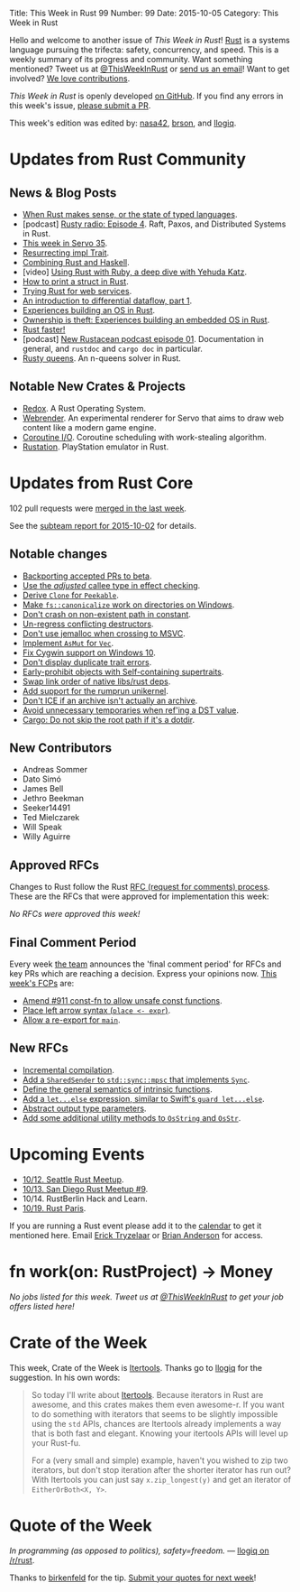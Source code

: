 Title: This Week in Rust 99
Number: 99
Date: 2015-10-05
Category: This Week in Rust

Hello and welcome to another issue of *This Week in Rust*!
[Rust](http://rust-lang.org) is a systems language pursuing the trifecta:
safety, concurrency, and speed. This is a weekly summary of its progress and
community. Want something mentioned? Tweet us at [@ThisWeekInRust](https://twitter.com/ThisWeekInRust) or [send us an
email](mailto:corey@octayn.net?subject=This%20Week%20in%20Rust%20Suggestion)!
Want to get involved? [We love
contributions](https://github.com/rust-lang/rust/blob/master/CONTRIBUTING.md).

*This Week in Rust* is openly developed [on GitHub](https://github.com/cmr/this-week-in-rust).
If you find any errors in this week's issue, [please submit a PR](https://github.com/cmr/this-week-in-rust/pulls).

This week's edition was edited by: [nasa42](https://github.com/nasa42), [brson](https://github.com/brson), and [llogiq](https://github.com/llogiq).


# Updates from Rust Community

## News & Blog Posts

* [When Rust makes sense, or the state of typed languages](https://m50d.github.io/2015/09/28/when-rust-makes-sense.html).
* [podcast] [Rusty radio: Episode 4](http://rustyrad.io/podcast/4/). Raft, Paxos, and Distributed Systems in Rust.
* [This week in Servo 35](http://blog.servo.org/2015/09/28/twis-35/).
* [Resurrecting impl Trait](https://aturon.github.io/blog/2015/09/28/impl-trait/).
* [Combining Rust and Haskell](http://tab.snarc.org/posts/haskell/2015-09-29-rust-with-haskell.html).
* [video] [Using Rust with Ruby, a deep dive with Yehuda Katz](https://www.youtube.com/watch?v=IqrwPVtSHZI).
* [How to print a struct in Rust](https://joelmccracken.github.io/entries/how-to-print-a-struct-in-rust/).
* [Trying Rust for web services](https://blog.wearewizards.io/trying-rust-for-web-services).
* [An introduction to differential dataflow, part 1](https://github.com/frankmcsherry/blog/blob/master/posts/2015-09-29.md).
* [Experiences building an OS in Rust](https://mostlytyped.com/posts/experiences-building-an-os-in-ru).
* [Ownership is theft: Experiences building an embedded OS in Rust](http://amitlevy.com/papers/tock-plos2015.pdf).
* [Rust faster!](https://llogiq.github.io/2015/10/03/fast.html)
* [podcast] [New Rustacean podcast episode 01](http://www.newrustacean.com/show_notes/e001/index.html). Documentation in general, and `rustdoc` and `cargo doc` in particular.
* [Rusty queens](http://jd.ekstrandom.net/blog/2015/10/rusty-queens). An n-queens solver in Rust.

## Notable New Crates & Projects

* [Redox](https://github.com/redox-os/redox). A Rust Operating System.
* [Webrender](https://github.com/glennw/webrender/wiki). An experimental renderer for Servo that aims to draw web content like a modern game engine.
* [Coroutine I/O](https://github.com/zonyitoo/coio-rs). Coroutine scheduling with work-stealing algorithm.
* [Rustation](https://github.com/simias/rustation). PlayStation emulator in Rust.

# Updates from Rust Core

102 pull requests were [merged in the last week][merged].

[merged]: https://github.com/issues?q=is%3Apr+org%3Arust-lang+is%3Amerged+merged%3A2015-09-28..2015-10-05

See the [subteam report for 2015-10-02][subteam] for details.

[subteam]: https://internals.rust-lang.org/t/subteam-reports-2015-10-02/2716

## Notable changes

* [Backporting accepted PRs to beta](https://github.com/rust-lang/rust/pull/28802).
* [Use the *adjusted* callee type in effect checking](https://github.com/rust-lang/rust/pull/28790).
* [Derive `Clone` for `Peekable`](https://github.com/rust-lang/rust/pull/28738).
* [Make `fs::canonicalize` work on directories on Windows](https://github.com/rust-lang/rust/pull/28729).
* [Don't crash on non-existent path in constant](https://github.com/rust-lang/rust/pull/28686).
* [Un-regress conflicting destructors](https://github.com/rust-lang/rust/pull/28681).
* [Don't use jemalloc when crossing to MSVC](https://github.com/rust-lang/rust/pull/28668).
* [Implement `AsMut` for `Vec`](https://github.com/rust-lang/rust/pull/28663).
* [Fix Cygwin support on Windows 10](https://github.com/rust-lang/rust-installer/pull/44).
* [Don't display duplicate trait errors](https://github.com/rust-lang/rust/pull/28645).
* [Early-prohibit objects with Self-containing supertraits](https://github.com/rust-lang/rust/pull/28629).
* [Swap link order of native libs/rust deps](https://github.com/rust-lang/rust/pull/28605).
* [Add support for the rumprun unikernel](https://github.com/rust-lang/rust/pull/28593).
* [Don't ICE if an archive isn't actually an archive](https://github.com/rust-lang/rust/pull/28673).
* [Avoid unnecessary temporaries when ref'ing a DST value](https://github.com/rust-lang/rust/pull/28787).
* [Cargo: Do not skip the root path if it's a dotdir](https://github.com/rust-lang/cargo/pull/2019).

## New Contributors

* Andreas Sommer
* Dato Simó
* James Bell
* Jethro Beekman
* Seeker14491
* Ted Mielczarek
* Will Speak
* Willy Aguirre

## Approved RFCs

Changes to Rust follow the Rust [RFC (request for comments)
process](https://github.com/rust-lang/rfcs#rust-rfcs). These
are the RFCs that were approved for implementation this week:

*No RFCs were approved this week!*

## Final Comment Period

Every week [the team](https://rust-lang.org/team.html) announces the
'final comment period' for RFCs and key PRs which are reaching a
decision. Express your opinions now. [This week's FCPs][fcp] are:

[fcp]: https://github.com/issues?utf8=%E2%9C%93&q=is%3Apr+org%3Arust-lang+label%3Afinal-comment-period+is%3Aopen

* [Amend #911 const-fn to allow unsafe const functions](https://github.com/rust-lang/rfcs/pull/1245).
* [Place left arrow syntax (`place <- expr`)](https://github.com/rust-lang/rfcs/pull/1228).
* [Allow a re-export for `main`](https://github.com/rust-lang/rfcs/pull/1260).

## New RFCs

* [Incremental compilation](https://github.com/rust-lang/rfcs/pull/1298).
* [Add a `SharedSender` to `std::sync::mpsc` that implements `Sync`](https://github.com/rust-lang/rfcs/pull/1299).
* [Define the general semantics of intrinsic functions](https://github.com/rust-lang/rfcs/pull/1300).
* [Add a `let...else` expression, similar to Swift's `guard let...else`](https://github.com/rust-lang/rfcs/pull/1303).
* [Abstract output type parameters](https://github.com/rust-lang/rfcs/pull/1305).
* [Add some additional utility methods to `OsString` and `OsStr`](https://github.com/rust-lang/rfcs/pull/1307).

# Upcoming Events

* [10/12. Seattle Rust Meetup](https://www.eventbrite.com/e/mozilla-rust-seattle-meetup-tickets-12222326307?aff=erelexporg).
* [10/13. San Diego Rust Meetup #9](http://www.meetup.com/San-Diego-Rust/events/225389095/).
* 10/14. RustBerlin Hack and Learn.
* [10/19. Rust Paris](http://www.meetup.com/Rust-Paris).

If you are running a Rust event please add it to the [calendar] to get
it mentioned here. Email [Erick Tryzelaar][erickt] or [Brian
Anderson][brson] for access.

[calendar]: https://www.google.com/calendar/embed?src=apd9vmbc22egenmtu5l6c5jbfc%40group.calendar.google.com
[erickt]: mailto:erick.tryzelaar@gmail.com
[brson]: mailto:banderson@mozilla.com

# fn work(on: RustProject) -> Money

*No jobs listed for this week. Tweet us at [@ThisWeekInRust](https://twitter.com/ThisWeekInRust) to get your job offers listed here!*

# Crate of the Week

This week, Crate of the Week is [Itertools](https://github.com/bluss/rust-itertools). Thanks go to [llogiq](https://github.com/llogiq) for the suggestion. In his own words:

> So today I'll write about [Itertools](https://github.com/bluss/rust-itertools). Because iterators in Rust are awesome, and this crates makes them even awesome-r. If you want to do something with iterators that seems to be slightly impossible using the `std` APIs, chances are Itertools already implements a way that is both fast and elegant. Knowing your itertools APIs will level up your Rust-fu.
> 
> For a (very small and simple) example, haven't you wished to zip two iterators, but don't stop iteration after the shorter iterator has run out? With Itertools you can just say `x.zip_longest(y)` and get an iterator of `EitherOrBoth<X, Y>`.

# Quote of the Week

*In programming (as opposed to politics), safety=freedom.* — [llogiq on /r/rust](https://www.reddit.com/r/rust/comments/3mofy0/when_rust_makes_sense_or_the_state_of_typed/cvgpwke).

Thanks to [birkenfeld](https://users.rust-lang.org/users/birkenfeld) for the tip. [Submit your quotes for next week][submit]!

[submit]: http://users.rust-lang.org/t/twir-quote-of-the-week/328
